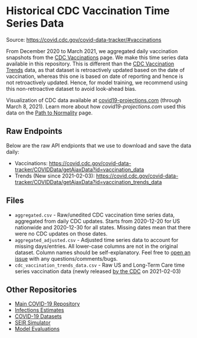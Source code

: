 # Historical CDC Vaccination Time Series Data
Source: https://covid.cdc.gov/covid-data-tracker/#vaccinations

From December 2020 to March 2021, we aggregated daily vaccination snapshots from the [CDC Vaccinations](https://covid.cdc.gov/covid-data-tracker/#vaccinations) page. We make this time series data available in this repository. This is different than the [CDC Vaccination Trends](https://covid.cdc.gov/covid-data-tracker/#vaccination-trends) data, as that dataset is retroactively updated based on the date of vaccination, whereas this one is based on date of reporting and hence is not retroactively updated. Hence, for model training, we recommend using this non-retroactive dataset to avoid look-ahead bias.

Visualization of CDC data available at [covid19-projections.com](https://covid19-projections.com/vaccination_cdc) (through March 8, 2021). Learn more about how *covid19-projections.com* used this data on the [Path to Normality](https://covid19-projections.com/path-to-herd-immunity) page.

## Raw Endpoints

Below are the raw API endpionts that we use to download and save the data daily:

- Vaccinations: https://covid.cdc.gov/covid-data-tracker/COVIDData/getAjaxData?id=vaccination_data
- Trends (New since 2021-02-03): https://covid.cdc.gov/covid-data-tracker/COVIDData/getAjaxData?id=vaccination_trends_data

## Files

- `aggregated.csv` - Raw/unedited CDC vaccination time series data, aggregated from daily CDC updates. Starts from 2020-12-20 for US nationwide and 2020-12-30 for all states. Missing dates mean that there were no CDC updates on those dates.
- `aggregated_adjusted.csv` - Adjusted time series data to account for missing days/entries. All lower-case columns are not in the original dataset. Column names should be self-explanatory. Feel free to [open an issue](https://github.com/youyanggu/covid19-cdc-vaccination-data/issues) with any questions/comments/bugs.
- `cdc_vaccination_trends_data.csv` - Raw US and Long-Term Care time series vaccination data (newly released [by the CDC](https://covid.cdc.gov/covid-data-tracker/#vaccination-trends) on 2021-02-03)

## Other Repositories

- [Main COVID-19 Repository](https://github.com/youyanggu/covid19_projections)
- [Infections Estimates](https://github.com/youyanggu/covid19-infection-estimates-latest)
- [COVID-19 Datasets](https://github.com/youyanggu/covid19-datasets)
- [SEIR Simulator](https://github.com/youyanggu/yyg-seir-simulator)
- [Model Evaluations](https://github.com/youyanggu/covid19-forecast-hub-evaluation)
